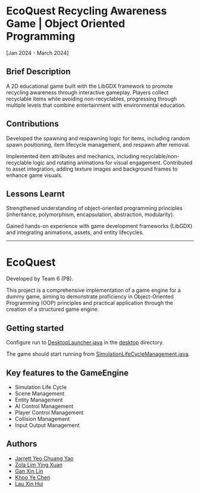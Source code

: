 # EcoQuest Recycling Awareness Game | Object Oriented Programming
[Jan 2024 - March 2024]

## Brief Description
A 2D educational game built with the LibGDX framework to promote recycling awareness through interactive gameplay. Players collect recyclable items while avoiding non-recyclables, progressing through multiple levels that combine entertainment with environmental education.

## Contributions
Developed the spawning and respawning logic for items, including random spawn positioning, item lifecycle management, and respawn after removal. 

Implemented item attributes and mechanics, including recyclable/non-recyclable logic and rotating animations for visual engagement. Contributed to asset integration, adding texture images and background frames to enhance game visuals.

## Lessons Learnt
Strengthened understanding of object-oriented programming principles (inheritance, polymorphism, encapsulation, abstraction, modularity).

Gained hands-on experience with game development frameworks (LibGDX) and integrating animations, assets, and entity lifecycles.

__________________________________________________________________________________________________________________________________________

# EcoQuest
Developed by Team 6 (P8).

This project is a comprehensive implementation of a game engine for a dummy game, aiming to demonstrate proficiency in Object-Oriented Programming (OOP) principles and practical application through the creation of a structured game engine.

## Getting started
Configure run to [DesktopLauncher.java](https://github.com/kxnjo/bomberboys/blob/main/Codes/desktop/src/com/oop/gameengine/DesktopLauncher.java) in the [desktop](https://github.com/kxnjo/bomberboys/tree/main/Codes/desktop) directory.

The game should start running from [SimulationLifeCycleManagement.java](https://github.com/kxnjo/bomberboys/blob/main/Codes/desktop/src/com/oop/gameengine/Managers/SimulationLifeCycleManagement.java).


## Key features to the GameEngine
- Simulation Life Cycle
- Scene Management
- Entity Management
- AI Control Management
- Player Control Management
- Collision Management
- Input Output Management

## Authors
- [Jarrett Yeo Chuang Yao](https://github.com/jarrettyeocy)
- [Zola Lim Ying Xuan](https://github.com/ZLYX1)
- [Gan Xin Lin](https://github.com/xinlin030)
- [Khoo Ye Chen](https://github.com/yechenkhoo)
- [Lau Xin Hui](https://github.com/kxnjo)
